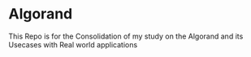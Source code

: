 # Algorand
This Repo is for the Consolidation of my study on the Algorand and its Usecases with Real world applications
